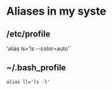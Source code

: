 # Aliases in my syste

## /etc/profile
'alias ls='ls --color=auto'`

## ~/.bash_profile
`alias ll='ls -l'`
